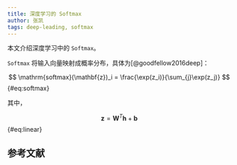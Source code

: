 ```yaml
---
title: 深度学习的 Softmax
author: 张凯
tags: deep-leading, softmax
---
```


本文介绍深度学习中的 `Softmax`。

<!--more-->

`Softmax` 将输入向量映射成概率分布，具体为[@goodfellow2016deep]：

$$ \mathrm{softmax}(\mathbf{z})_i = \frac{\exp(z_i)}{\sum_{j}\exp(z_j)} $$ {#eq:softmax}

其中，

$$ \mathbf{z} = \mathbf{W}^T\mathbf{h} + \mathbf{b}$$ {#eq:linear}

## 参考文献

